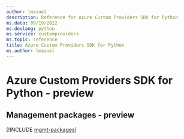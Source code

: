 ```yaml
---
author: lmazuel
description: Reference for Azure Custom Providers SDK for Python
ms.data: 09/19/2022
ms.devlang: python
ms.service: customproviders
ms.topic: reference
title: Azure Custom Providers SDK for Python
ms.author: lmazuel
---
```

# Azure Custom Providers SDK for Python - preview

## Management packages - preview
[!INCLUDE [mgmt-packages](custom-providers-mgmt-index.md)]
